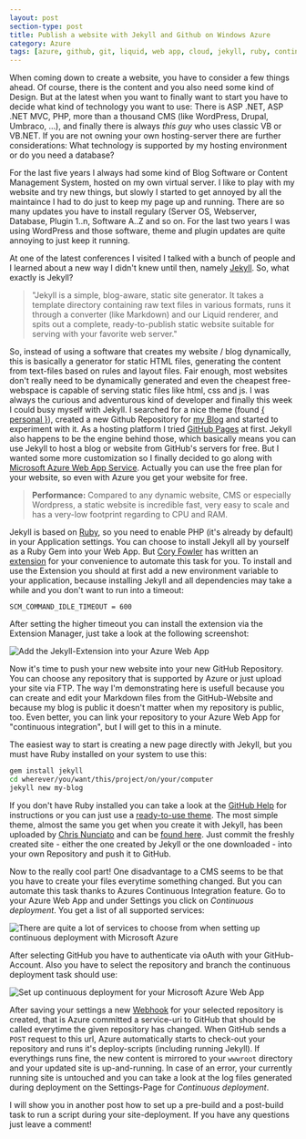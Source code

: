 ```yaml
---
layout: post
section-type: post
title: Publish a website with Jekyll and Github on Windows Azure
category: Azure
tags: [azure, github, git, liquid, web app, cloud, jekyll, ruby, continuous deployment, english]
---
```

When coming down to create a website, you have to consider a few things ahead. Of course, there is the content and you also need some kind of Design. But at the latest when you want to finally want to start you have to decide what kind of technology you want to use: There is ASP .NET, ASP .NET MVC, PHP, more than a thousand CMS (like WordPress, Drupal, Umbraco, ...), and finally there is always *this guy* who uses classic VB or VB.NET. If you are not owning your own hosting-server there are further considerations: What technology is supported by my hosting environment or do you need a database?

For the last five years I always had some kind of Blog Software or Content Management System, hosted on my own virtual server. I like to play with my website and try new things, but slowly I started to get annoyed by all the maintaince I had to do just to keep my page up and running. There are so many updates you have to install regulary (Server OS, Webserver, Database, Plugin 1..n, Software A..Z and so on. For the last two years I was using WordPress and those software, theme and plugin updates are  quite annoying to just keep it running.

At one of the latest conferences I visited I talked with a bunch of people and I learned about a new way I didn't knew until then, namely [Jekyll]. So, what exactly is Jekyll?

> "Jekyll is a simple, blog-aware, static site generator. It takes a template directory containing raw text files in various formats, runs it through a converter (like Markdown) and our Liquid renderer, and spits out a complete, ready-to-publish static website suitable for serving with your favorite web server."

So, instead of using a software that creates my website / blog dynamically, this is basically a generator for static HTML files, generating the content from text-files based on rules and layout files. Fair enough, most websites don't really need to be dynamically generated and even the cheapest free-webspace is capable of serving static files like html, css and js. I was always the curious and adventurous kind of developer and finally this week I could busy myself with Jekyll. I searched for a nice theme (found [{ personal }]), created a new Github Repository for [my Blog][anheledir.NET] and started to experiment with it. As a hosting platform I tried [GitHub Pages] at first. Jekyll also happens to be the engine behind those, which basically means you can use Jekyll to host a blog or website from GitHub's servers for free. But I wanted some more customization so I finally decided to go along with [Microsoft Azure Web App Service]. Actually you can use the free plan for your website, so even with Azure you get your website for free.

> **Performance:** Compared to any dynamic website, CMS or especially Wordpress, a static website is incredible fast, very easy to scale and has a very-low footprint regarding to CPU and RAM.

Jekyll is based on [Ruby], so you need to enable PHP (it's already by default) in your Application settings. You can choose to install Jekyll all by yourself as a Ruby Gem into your Web App. But [Cory Fowler] has written an [extension][Azure Jekyll Extension] for your convenience to automate this task for you. To install and use the Extension you should at first add a new environment variable to your application, because installing Jekyll and all dependencies may take a while and you don't want to run into a timeout:

```
SCM_COMMAND_IDLE_TIMEOUT = 600
```

After setting the higher timeout you can install the extension via the Extension Manager, just take a look at the following screenshot:

![Add the Jekyll-Extension into your Azure Web App][img1]

Now it's time to push your new website into your new GitHub Repository. You can choose any repository that is supported by Azure or just upload your site via FTP. The way I'm demonstrating here is usefull because you can create and edit your Markdown files from the GitHub-Website and because my blog is public it doesn't matter when my repository is public, too. Even better, you can link your repository to your Azure Web App for "continuous integration", but I will get to this in a minute.

The easiest way to start is creating a new page directly with Jekyll, but you must have Ruby installed on your system to use this:

```sh
gem install jekyll
cd wherever/you/want/this/project/on/your/computer
jekyll new my-blog
```

If you don't have Ruby installed you can take a look at the [GitHub Help] for instructions or you can just use a [ready-to-use theme][lmbtfy jekyll theme]. The most simple theme, almost the same you get when you create it with Jekyll, has been uploaded by [Chris Nunciato] and can be [found here][GitHub jekyll starter]. Just commit the freshly created site - either the one created by Jekyll or the one downloaded - into your own Repository and push it to GitHub.

Now to the really cool part! One disadvantage to a CMS seems to be that you have to create your files everytime something changed. But you can automate this task thanks to Azures Continuous Integration feature. Go to your Azure Web App and under Settings you click on *Continuous deployment*. You get a list of all supported services:

![There are quite a lot of services to choose from when setting up continuous deployment with Microsoft Azure][img2]

After selecting GitHub you have to authenticate via oAuth with your GitHub-Account. Also you have to select the repository and branch the continuous deployment task should use:

![Set up continuous deployment for your Microsoft Azure Web App][img3]

After saving your settings a new [Webhook] for your selected repository is created, that is Azure committed a service-uri to GitHub that should be called everytime the given repository has changed. When GitHub sends a ```POST``` request to this url, Azure automatically starts to check-out your repository and runs it's deploy-scripts (including running Jekyll). If everythings runs fine, the new content is mirrored to your ```wwwroot``` directory and your updated site is up-and-running. In case of an error, your currently running site is untouched and you can take a look at the log files generated during deployment on the Settings-Page for *Continuous deployment*.

I will show you in another post how to set up a pre-build and a post-build task to run a script during your site-deployment.
If you have any questions just leave a comment!


[Jekyll]:http://jekyllrb.com
[Ruby]:https://en.wikipedia.org/wiki/Ruby_(programming_language)
[{ personal }]:https://github.com/PanosSakkos/personal-jekyll-theme
[anheledir.NET]:https://github.com/Anheledir/anheledir.NET
[GitHub Pages]:https://pages.github.com/
[Microsoft Azure Web App Service]:https://azure.microsoft.com/en-us/services/app-service/web/
[Cory Fowler]:http://blog.syntaxc4.net/
[Azure Jekyll Extension]:https://github.com/SyntaxC4-MSFT/JekyllExtension
[lmbtfy jekyll theme]: http://lmbtfy.com/?q=jekyll+themes
[Chris Nunciato]: https://github.com/cnunciato
[GitHub jekyll starter]: https://github.com/cnunciato/jekyll-starter
[Webhook]: https://developer.github.com/webhooks/
[GitHub Help]: https://help.github.com/articles/setting-up-your-pages-site-locally-with-jekyll/#platform-windows

[img1]: https://anheledir.blob.core.windows.net/blog/2016-03-01-Choose-extension-Microsoft-Azure.png
[img2]: https://anheledir.blob.core.windows.net/blog/2016-03-01-Choose-source-Microsoft-Azure.png
[img3]: https://anheledir.blob.core.windows.net/blog/2016-03-01-Continuous-Deployment-Microsoft-Azure.png
